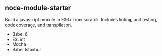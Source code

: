 node-module-starter
----

Build a javascript module in ES6+ from scratch. Includes linting, unit testing, code coverage, and transpilation.

- Babel 6
- ESLint
- Mocha
- Babel Istanbul


